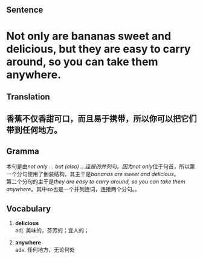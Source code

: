 ## Sentence

<h1>Not only are bananas sweet and delicious, but they are easy to carry around, so you can take them anywhere.</h1>

## Translation

<h2>香蕉不仅香甜可口，而且易于携带，所以你可以把它们带到任何地方。</h2>

## Gramma     

本句是由*not only ... but (also) ...*连接的并列句。因为*not only*位于句首，所以第一个分句使用了倒装结构，其主干是*bananas are sweet and delicious*。     
第二个分句的主干是*they are easy to carry around, so you can take them anywhere*。其中*so*也是一个并列连词，连接两个分句。。    

## Vocabulary   

1. **delicious**     
adj. 美味的，芬芳的；宜人的；    

2. **anywhere**     
adv. 任何地方，无论何处      
